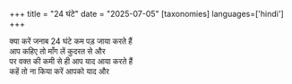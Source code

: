 +++
title = "24 घंटे"
date = "2025-07-05"
[taxonomies]
languages=['hindi']
+++

क्या करें जनाब 24 घंटे कम पड़ जाया करते हैं  
आप कहिए तो माँग लें कुदरत से और  
पर वक्त की कमी से ही आप याद आया करते हैं  
कहें तो ना किया करें आपको याद और
